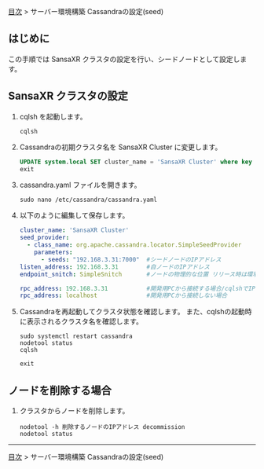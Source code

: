 [目次](../目次.md) > サーバー環境構築 Cassandraの設定(seed)

## はじめに
この手順では SansaXR クラスタの設定を行い、シードノードとして設定します。

## SansaXR クラスタの設定
1. cqlsh を起動します。
   ```shell
   cqlsh
   ```
1. Cassandraの初期クラスタ名を SansaXR Cluster に変更します。
   ```sql
   UPDATE system.local SET cluster_name = 'SansaXR Cluster' where key = 'local';
   exit
   ```
1. cassandra.yaml ファイルを開きます。
   ```shell
   sudo nano /etc/cassandra/cassandra.yaml
   ```
1. 以下のように編集して保存します。
   ```yaml
   cluster_name: 'SansaXR Cluster'
   seed_provider:
     - class_name: org.apache.cassandra.locator.SimpleSeedProvider
       parameters:
         - seeds: "192.168.3.31:7000"  #シードノードのIPアドレス
   listen_address: 192.168.3.31        #自ノードのIPアドレス
   endpoint_snitch: SimpleSnitch       #ノードの物理的な位置 リリース時は環境に合わせて変更

   rpc_address: 192.168.3.31           #開発用PCから接続する場合/cqlshでIPアドレス指定が必要
   rpc_address: localhost              #開発用PCから接続しない場合
   ```
1. Cassandraを再起動してクラスタ状態を確認します。
   また、cqlshの起動時に表示されるクラスタ名を確認します。
   ```shell
   sudo systemctl restart cassandra
   nodetool status
   cqlsh
   ```
   ```sql
   exit
   ```

## ノードを削除する場合
1. クラスタからノードを削除します。
   ```shell
   nodetool -h 削除するノードのIPアドレス decommission
   nodetool status
   ```

***
[目次](../目次.md) > サーバー環境構築 Cassandraの設定(seed)
